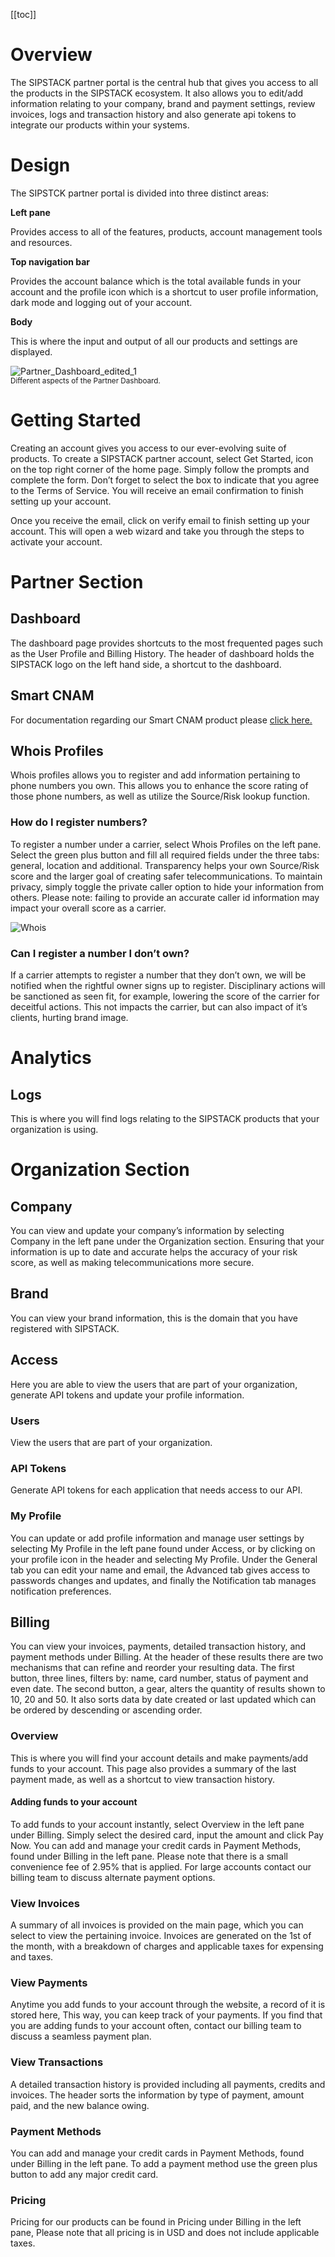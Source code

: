 [[toc]]

# Overview

The SIPSTACK partner portal is the central hub that gives you access to all the products in the SIPSTACK ecosystem. It also allows you to edit/add information relating to your company, brand and payment settings, review invoices, logs and transaction history and also generate api tokens to integrate our products within your systems.

# Design

The SIPSTCK partner portal is divided into three distinct areas:

**Left pane**

Provides access to all of the features, products, account management tools and resources.

**Top navigation bar**

Provides the account balance which is the total available funds in your account and the profile icon which is a shortcut to user profile information, dark mode and logging out of your account.

**Body**

This is where the input and output of all our products and settings are displayed.

![Partner_Dashboard_edited_1](./Partner_Dashboard_edited_1.png)  
<sup>Different aspects of the Partner Dashboard.</sup>

# Getting Started

Creating an account gives you access to our ever-evolving suite of products. To create a SIPSTACK partner account, select Get Started, icon on the top right corner of the home page. Simply follow the prompts and complete the form. Don’t forget to select the box to indicate that you agree to the Terms of Service. You will receive an email confirmation to finish setting up your account.

Once you receive the email, click on verify email to finish setting up your account. This will open a web wizard and take you through the steps to activate your account.

# Partner Section

## Dashboard

The dashboard page provides shortcuts to the most frequented pages such as the User Profile and Billing History. The header of dashboard holds the SIPSTACK logo on the left hand side, a shortcut to the dashboard.

## Smart CNAM

For documentation regarding our Smart CNAM product please [click here.](https://www.sipstack.com/resources/docs/smart-cnam)

## Whois Profiles

Whois profiles allows you to register and add information pertaining to phone numbers you own. This allows you to enhance the score rating of those phone numbers, as well as utilize the Source/Risk lookup function.

### How do I register numbers?

To register a number under a carrier, select Whois Profiles on the left pane. Select the green plus button and fill all required fields under the three tabs: general, location and additional. Transparency helps your own Source/Risk score and the larger goal of creating safer telecommunications. To maintain privacy, simply toggle the private caller option to hide your information from others. Please note: failing to provide an accurate caller id information may impact your overall score as a carrier.

![Whois](./whois_profiles_add_phonenumber.png)

### Can I register a number I don’t own?

If a carrier attempts to register a number that they don’t own, we will be notified when the rightful owner signs up to register. Disciplinary actions will be sanctioned as seen fit, for example, lowering the score of the carrier for deceitful actions. This not impacts the carrier, but can also impact of it’s clients, hurting brand image.

# Analytics

## Logs

This is where you will find logs relating to the SIPSTACK products that your organization is using.

# Organization Section

## Company

You can view and update your company’s information by selecting Company in the left pane under the Organization section. Ensuring that your information is up to date and accurate helps the accuracy of your risk score, as well as making telecommunications more secure.

## Brand

You can view your brand information, this is the domain that you have registered with SIPSTACK.

## Access

Here you are able to view the users that are part of your organization, generate API tokens and update your profile information.

### Users

View the users that are part of your organization.

### API Tokens

Generate API tokens for each application that needs access to our API.

### My Profile

You can update or add profile information and manage user settings by selecting My Profile in the left pane found under Access, or by clicking on your profile icon in the header and selecting My Profile. Under the General tab you can edit your name and email, the Advanced tab gives access to passwords changes and updates, and finally the Notification tab manages notification preferences.

## Billing

You can view your invoices, payments, detailed transaction history, and payment methods under Billing. At the header of these results there are two mechanisms that can refine and reorder your resulting data. The first button, three lines, filters by: name, card number, status of payment and even date. The second button, a gear, alters the quantity of results shown to 10, 20 and 50. It also sorts data by date created or last updated which can be ordered by descending or ascending order.

### Overview

This is where you will find your account details and make payments/add funds to your account. This page also provides a summary of the last payment made, as well as a shortcut to view transaction history.

#### Adding funds to your account

To add funds to your account instantly, select Overview in the left pane under Billing. Simply select the desired card, input the amount and click Pay Now. You can add and manage your credit cards in Payment Methods, found under Billing in the left pane. Please note that there is a small convenience fee of 2.95% that is applied. For large accounts contact our billing team to discuss alternate payment options.

### View Invoices

A summary of all invoices is provided on the main page, which you can select to view the pertaining invoice. Invoices are generated on the 1st of the month, with a breakdown of charges and applicable taxes for expensing and taxes.

### View Payments

Anytime you add funds to your account through the website, a record of it is stored here,
This way, you can keep track of your payments. If you find that you are adding funds to your account often, contact our billing team to discuss a seamless payment plan.

### View Transactions

A detailed transaction history is provided including all payments, credits and invoices. The header sorts the information by type of payment, amount paid, and the new balance owing.

### Payment Methods

You can add and manage your credit cards in Payment Methods, found under Billing in the left pane. To add a payment method use the green plus button to add any major credit card.

### Pricing

Pricing for our products can be found in Pricing under Billing in the left pane, Please note that all pricing is in USD and does not include applicable taxes.
